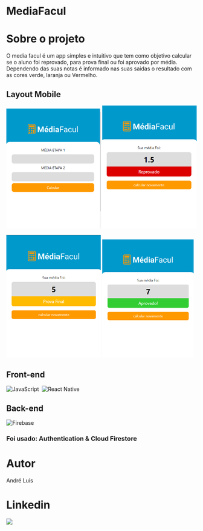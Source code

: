 
# MediaFacul


# Sobre o projeto

O media facul é um app simples e intuitivo que tem como objetivo calcular se o aluno foi reprovado,  para prova final ou foi aprovado por média.
Dependendo das suas notas é informado nas suas saidas o resultado com as cores verde, laranja ou Vermelho.


## Layout Mobile
<p align="left" >
  <img src="https://github.com/Celbute/phots/blob/master/assets/MediaFacul/Captura%20de%20tela%202023-12-23%20171757.png"  width="250px">
  <img src="https://github.com/Celbute/phots/blob/master/assets/MediaFacul/Captura%20de%20tela%202023-12-23%20171845.png"   width="250px">  

  </p>

  <p align="left">
 
  <img src="https://github.com/Celbute/phots/blob/master/assets/MediaFacul/Captura%20de%20tela%202023-12-23%20171938.png"  width="250px">
  <img src="https://github.com/Celbute/phots/blob/master/assets/MediaFacul/Captura%20de%20tela%202023-12-23%20172026.png"  width="242px">
  </p>




## Front-end
![JavaScript](https://img.shields.io/badge/JavaScript-F7DF1E?style=for-the-badge&logo=javascript&logoColor=black)&nbsp;
![React Native](https://img.shields.io/badge/react_native-%2320232a.svg?style=for-the-badge&logo=react&logoColor=%2361DAFB)&nbsp;

##  Back-end
![Firebase](https://img.shields.io/badge/firebase-ffca28?style=for-the-badge&logo=firebase&logoColor=black)&nbsp;
### Foi usado: Authentication & Cloud Firestore

# Autor
André Luís 

# Linkedin
<a href="https://www.linkedin.com/in/andr%C3%A9-lu%C3%ADs-14a8772a2/" target="_blank"><img src="https://img.shields.io/badge/-LinkedIn-%230077B5?style=for-the-badge&logo=linkedin&logoColor=white"  target="_blank"></a> 
